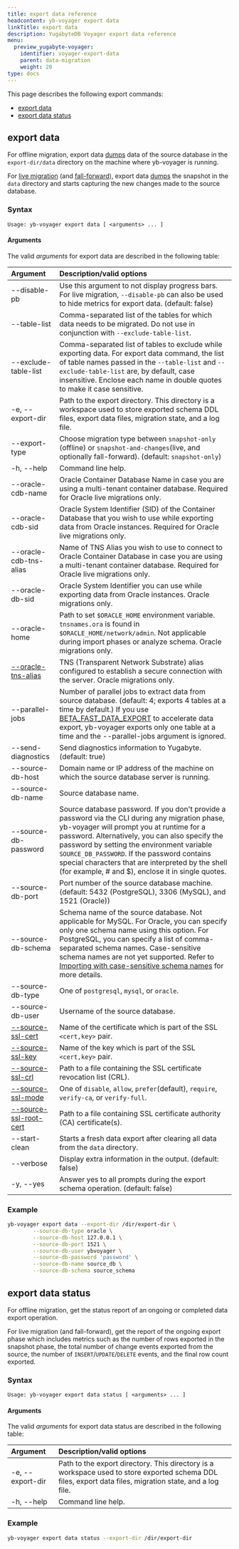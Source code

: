 ```yaml
---
title: export data reference
headcontent: yb-voyager export data
linkTitle: export data
description: YugabyteDB Voyager export data reference
menu:
  preview_yugabyte-voyager:
    identifier: voyager-export-data
    parent: data-migration
    weight: 20
type: docs
---
```



This page describes the following export commands:

- [export data](#export-data)
- [export data status](#export-data-status)

## export data

For offline migration, export data [dumps](../../../migrate/migrate-steps/#export-data) data of the source database in the `export-dir/data` directory on the machine where yb-voyager is running.

For [live migration](../../../migrate/live-migrate/#export-data) (and [fall-forward](../../../migrate/live-fall-forward/#export-data)), export data [dumps](../../../migrate/live-migrate/#export-data) the snapshot in the `data` directory and starts capturing the new changes made to the source database.

### Syntax

```text
Usage: yb-voyager export data [ <arguments> ... ]
```

#### Arguments

The valid *arguments* for export data are described in the following table:

| Argument | Description/valid options |
| :------- | :------------------------ |
| --disable-pb | Use this argument to not display progress bars. For live migration, `--disable-pb` can also be used to hide metrics for export data. (default: false) |
| --table-list | Comma-separated list of the tables for which data needs to be migrated. Do not use in conjunction with `--exclude-table-list`. |
| --exclude-table-list <tableNames> | Comma-separated list of tables to exclude while exporting data. For export data command, the list of table names passed in the `--table-list` and `--exclude-table-list` are, by default, case insensitive. Enclose each name in double quotes to make it case sensitive.|
| -e, --export-dir <path> | Path to the export directory. This directory is a workspace used to store exported schema DDL files, export data files, migration state, and a log file.|
| --export-type | Choose migration type between `snapshot-only` (offline) or `snapshot-and-changes`(live, and optionally fall-forward). (default: `snapshot-only`) |
| -h, --help | Command line help. |
| --oracle-cdb-name <name> | Oracle Container Database Name in case you are using a multi-tenant container database. Required for Oracle live migrations only. |
| --oracle-cdb-sid <SID> | Oracle System Identifier (SID) of the Container Database that you wish to use while exporting data from Oracle instances. Required for Oracle live migrations only. |
| --oracle-cdb-tns-alias <alias> | Name of TNS Alias you wish to use to connect to Oracle Container Database in case you are using a multi-tenant container database. Required for Oracle live migrations only. |
| --oracle-db-sid <SID> | Oracle System Identifier you can use while exporting data from Oracle instances. Oracle migrations only.|
| --oracle-home <path> | Path to set `$ORACLE_HOME` environment variable. `tnsnames.ora` is found in `$ORACLE_HOME/network/admin`. Not applicable during import phases or analyze schema. Oracle migrations only.|
| [--oracle-tns-alias](../../yb-voyager-cli/#ssl-connectivity) <alias> | TNS (Transparent Network Substrate) alias configured to establish a secure connection with the server. Oracle migrations only. |
| --parallel-jobs <connectionCount> | Number of parallel jobs to extract data from source database. (default: 4; exports 4 tables at a time by default.) If you use [BETA_FAST_DATA_EXPORT](../../../migrate-steps/#accelerate-data-export-for-mysql-and-oracle) to accelerate data export, yb-voyager exports only one table at a time and the --parallel-jobs argument is ignored. |
| --send-diagnostics | Send diagnostics information to Yugabyte. (default: true)|
| --source-db-host <hostname> | Domain name or IP address of the machine on which the source database server is running. |
| --source-db-name <name> | Source database name. |
| --source-db-password <password>| Source database password. If you don't provide a password via the CLI during any migration phase, yb-voyager will prompt you at runtime for a password. Alternatively, you can also specify the password by setting the environment variable `SOURCE_DB_PASSWORD`. If the password contains special characters that are interpreted by the shell (for example, # and $), enclose it in single quotes. |
| --source-db-port <port> | Port number of the source database machine. (default: 5432 (PostgreSQL), 3306 (MySQL), and 1521 (Oracle)) |
| --source-db-schema <schemaName> | Schema name of the source database. Not applicable for MySQL. For Oracle, you can specify only one schema name using this option. For PostgreSQL, you can specify a list of comma-separated schema names. Case-sensitive schema names are not yet supported. Refer to [Importing with case-sensitive schema names](../../../known-issues/general-issues/#importing-with-case-sensitive-schema-names) for more details. |
| --source-db-type <databaseType> | One of `postgresql`, `mysql`, or `oracle`. |
| --source-db-user <username> | Username of the source database. |
| [--source-ssl-cert](../../yb-voyager-cli/#ssl-connectivity) <certificateName> | Name of the certificate which is part of the SSL `<cert,key>` pair. |
| [--source-ssl-key](../../yb-voyager-cli/#ssl-connectivity) <keyName> | Name of the key which is part of the SSL `<cert,key>` pair. |
| [--source-ssl-crl](../../yb-voyager-cli/#ssl-connectivity) <path> | Path to a file containing the SSL certificate revocation list (CRL).|
| [--source-ssl-mode](../../yb-voyager-cli/#ssl-connectivity) <SSLmode> | One of `disable`, `allow`, `prefer`(default), `require`, `verify-ca`, or `verify-full`. |
| [--source-ssl-root-cert](../../yb-voyager-cli/#ssl-connectivity) <path> | Path to a file containing SSL certificate authority (CA) certificate(s). |
| --start-clean | Starts a fresh data export after clearing all data from the `data` directory. |
| --verbose | Display extra information in the output. (default: false) |
| -y, --yes | Answer yes to all prompts during the export schema operation. (default: false) |

### Example

```sh
yb-voyager export data --export-dir /dir/export-dir \
        --source-db-type oracle \
        --source-db-host 127.0.0.1 \
        --source-db-port 1521 \
        --source-db-user ybvoyager \
        --source-db-password 'password' \
        --source-db-name source_db \
        --source-db-schema source_schema
```

## export data status

For offline migration, get the status report of an ongoing or completed data export operation.

For live migration (and fall-forward), get the report of the ongoing export phase which includes metrics such as the number of rows exported in the snapshot phase, the total number of change events exported from the source, the number of `INSERT`/`UPDATE`/`DELETE` events, and the final row count exported.

### Syntax

```text
Usage: yb-voyager export data status [ <arguments> ... ]
```

#### Arguments

The valid *arguments* for export data status are described in the following table:

| Argument | Description/valid options |
| :------- | :------------------------ |
| -e, --export-dir <path> | Path to the export directory. This directory is a workspace used to store exported schema DDL files, export data files, migration state, and a log file.|
| -h, --help | Command line help. |

### Example

```sh
yb-voyager export data status --export-dir /dir/export-dir
```
